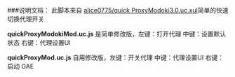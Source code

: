 ###说明文档：
此脚本来自 [alice0775/quick ProxyModoki3.0.uc.xul](https://github.com/alice0775/userChrome.js/blob/master/quickProxyModoki3.0.uc.xul)简单的快速切换代理开关


**quickProxyModokiMod.uc.js** 是简单修改版，左键：打开代理 中键：设置默认状态 右键：代理设置UI

**quickProxyMod.uc.js** 自用修改版，左键：开关代理 中键：代理设置UI 右键：启动 GAE

